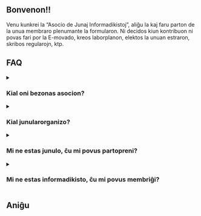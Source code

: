 ## Bonvenon!!

Venu kunkrei la “Asocio de Junaj Informadikistoj”, aliĝu la kaj faru parton de la unua membraro plenumante la formularon. Ni decidos kiun kontribuon ni povas fari por la E-movado, kreos laborplanon, elektos la unuan estraron, skribos regularojn, ktp.

## FAQ

<details>
<summary><h3>Kial oni bezonas asocion?</h3></summary>
Por pliprofesiigi la agadon rilate al informadiko en Esperantujo, por pli facile kapti monon por agado en tiu kampo tra subvencioj kaj donacoj, por trejnigi homojn pri informadiko, por instigi la uzadon de Esperanto en informadika medio, ktp.
</details>

<details>
<summary><h3>Kial junularorganizo?</h3></summary>
Unue oni devas kompreni kio estas junularorganizo. Nia organizo celas atingi junulojn, agadi por ke ili havu plenan rolon en nia socio. Nia asocio celas instigi junulojn kaj novulojn eniri en tiu medio. Tio ne signifas ke malpli novaj homoj ne povas partopreni: ĝuste la malo!! Ili devas helpi instigi la novulojn.

Unu de la ĉefaj kialoj ankaŭ estas praktika, Ana Ribeiro kiu estas nia ĉefa antaŭeniganto estas junulino: ŝi aĝas 20 jaroj, kaj ŝi jam estis Komitatano B de TEJO - Tutmonda Esperantista Junulara Organizo, Komisiito pri Scienca kaj Faka Agado en la sama organizo. Malgraŭ ke nuntempe ŝi estas estrarano en ISAE - Internacia Scienca Asocio Esperanta, ŝi sentas sin mute pli komforta en la junulara medio. Estus stranga al ŝi eki plenkreskan organizon, ĉar ŝi ne havas sufiĉan sperton en plenkreska movado. Ŝi pensis pri starigi plenkreskan asocion, sed ŝi decidis starigi nun junularan organizon, ĉar ŝi sufiĉe konas tiun medion.


La dua kialo estas eblecoj kaj apogoj: estas multaj plenkreskaj fakaj asocioj, kaj malmultaj junularaj (UEA havas pli ol 35 fakaj sesioj, TEJO havas 2). Estus pli verŝajne ke oni renkontu apogon por kreado de nova junulara asocio (etose, labore, mone, ktp) ol de plenkreska organizo.


Tio ne signifas ke la Asocio malpermesas maljunulojn: Ni tutcerte diskutos kiu estos la rolo de maljunaj membroj je nia organizo. Ni esperas ke ĉiuj aliĝu (se vi ankoraŭ ne tion faris, faru tion nun: http://informadikistoj.org/).

Tio ankaŭ ne signifos ke la Asocio de Informadikistoj neniam estos fondita. Ni apogas tiun ideon se iu volas antaŭenigi ĝin, ni tutcerte kunlaboros. Kaj eble kiam la antaŭenigantoj de tiu organizo iĝos plenkreskuloj, ni eble provos fondi tiun organizon.

</details>

<details>
<summary><h3>Mi ne estas junulo, ĉu mi povus partopreni?</h3></summary>
Vi rajtas plenumi la formularon, do tiel ni scios ke vi interesigas pri la agado, kaj kompreneble rajtos agadi por la Asocio.
</details>

<details>
<summary><h3>Mi ne estas informadikisto, ĉu mi povus membriĝi?</h3></summary>
Jes, se vi interesigas pri la agadkampo kaj/aŭ pensas ke viaj kapabloj povas helpi je la agado de la Asocio.
</details>

## Aniĝu
